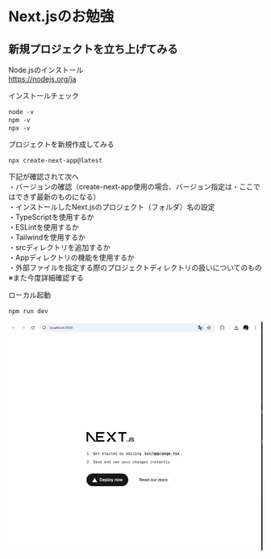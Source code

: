 # Next.jsのお勉強

## 新規プロジェクトを立ち上げてみる

Node.jsのインストール  
https://nodejs.org/ja

インストールチェック  
```
node -v  
npm -v  
npx -v
```

プロジェクトを新規作成してみる

```
npx create-next-app@latest
```

下記が確認されて次へ  
・バージョンの確認（create-next-app使用の場合、バージョン指定は・ここではできず最新のものになる）  
・インストールしたNext.jsのプロジェクト（フォルダ）名の設定  
・TypeScriptを使用するか  
・ESLintを使用するか  
・Tailwindを使用するか  
・srcディレクトリを追加するか  
・Appディレクトリの機能を使用するか  
・外部ファイルを指定する際のプロジェクトディレクトリの扱いについてのもの  
※また今度詳細確認する


ローカル起動

```
npm run dev  
```

![alt text](image.png)

 